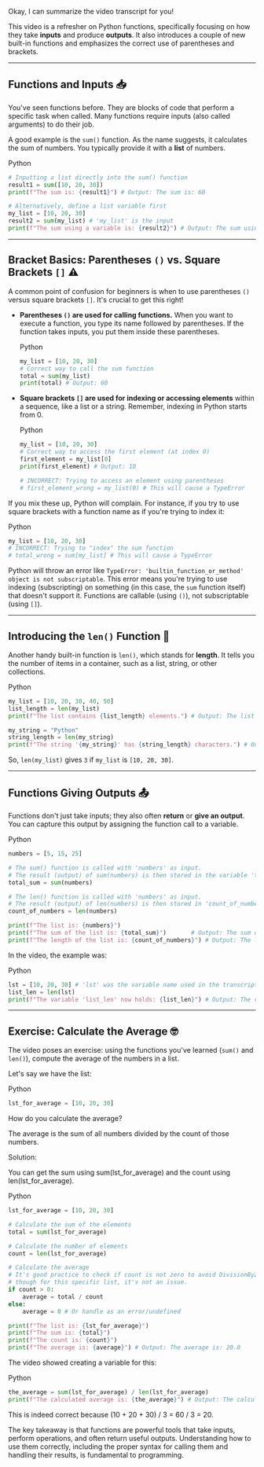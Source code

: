 Okay, I can summarize the video transcript for you!

This video is a refresher on Python functions, specifically focusing on how they take **inputs** and produce **outputs**. It also introduces a couple of new built-in functions and emphasizes the correct use of parentheses and brackets.

---

## Functions and Inputs 📥

You've seen functions before. They are blocks of code that perform a specific task when called. Many functions require inputs (also called arguments) to do their job.

A good example is the `sum()` function. As the name suggests, it calculates the sum of numbers. You typically provide it with a **list** of numbers.

Python

```python
# Inputting a list directly into the sum() function
result1 = sum([10, 20, 30])
print(f"The sum is: {result1}") # Output: The sum is: 60

# Alternatively, define a list variable first
my_list = [10, 20, 30]
result2 = sum(my_list) # 'my_list' is the input
print(f"The sum using a variable is: {result2}") # Output: The sum using a variable is: 60
```

---

## Bracket Basics: Parentheses `()` vs. Square Brackets `[]` ⚠️

A common point of confusion for beginners is when to use parentheses `()` versus square brackets `[]`. It's crucial to get this right!

- **Parentheses `()` are used for calling functions.** When you want to execute a function, you type its name followed by parentheses. If the function takes inputs, you put them inside these parentheses.
    
    Python
    
    ```python
    my_list = [10, 20, 30]
    # Correct way to call the sum function
    total = sum(my_list)
    print(total) # Output: 60
    ```
    
- **Square brackets `[]` are used for indexing or accessing elements** within a sequence, like a list or a string. Remember, indexing in Python starts from 0.
    
    Python
    
    ```python
    my_list = [10, 20, 30]
    # Correct way to access the first element (at index 0)
    first_element = my_list[0]
    print(first_element) # Output: 10
    
    # INCORRECT: Trying to access an element using parentheses
    # first_element_wrong = my_list(0) # This will cause a TypeError
    ```
    

If you mix these up, Python will complain. For instance, if you try to use square brackets with a function name as if you're trying to index it:

Python

```python
my_list = [10, 20, 30]
# INCORRECT: Trying to "index" the sum function
# total_wrong = sum[my_list] # This will cause a TypeError
```

Python will throw an error like `TypeError: 'builtin_function_or_method' object is not subscriptable`. This error means you're trying to use indexing (subscripting) on something (in this case, the `sum` function itself) that doesn't support it. Functions are callable (using `()`), not subscriptable (using `[]`).

---

## Introducing the `len()` Function 📏

Another handy built-in function is `len()`, which stands for **length**. It tells you the number of items in a container, such as a list, string, or other collections.

Python

```Python
my_list = [10, 20, 30, 40, 50]
list_length = len(my_list)
print(f"The list contains {list_length} elements.") # Output: The list contains 5 elements.

my_string = "Python"
string_length = len(my_string)
print(f"The string '{my_string}' has {string_length} characters.") # Output: The string 'Python' has 6 characters.
```

So, `len(my_list)` gives `3` if `my_list` is `[10, 20, 30]`.

---

## Functions Giving Outputs 📤

Functions don't just take inputs; they also often **return** or **give an output**. You can capture this output by assigning the function call to a variable.

Python

```Python
numbers = [5, 15, 25]

# The sum() function is called with 'numbers' as input.
# The result (output) of sum(numbers) is then stored in the variable 'total_sum'.
total_sum = sum(numbers)

# The len() function is called with 'numbers' as input.
# The result (output) of len(numbers) is then stored in 'count_of_numbers'.
count_of_numbers = len(numbers)

print(f"The list is: {numbers}")
print(f"The sum of the list is: {total_sum}")       # Output: The sum of the list is: 45
print(f"The length of the list is: {count_of_numbers}") # Output: The length of the list is: 3
```

In the video, the example was:

Python

```Python
lst = [10, 20, 30] # 'lst' was the variable name used in the transcript
list_len = len(lst)
print(f"The variable 'list_len' now holds: {list_len}") # Output: The variable 'list_len' now holds: 3
```

---

## Exercise: Calculate the Average 🤓

The video poses an exercise: using the functions you've learned (`sum()` and `len()`), compute the average of the numbers in a list.

Let's say we have the list:

Python

```Python
lst_for_average = [10, 20, 30]
```

How do you calculate the average?

The average is the sum of all numbers divided by the count of those numbers.

Solution:

You can get the sum using sum(lst_for_average) and the count using len(lst_for_average).

Python

```Python
lst_for_average = [10, 20, 30]

# Calculate the sum of the elements
total = sum(lst_for_average)

# Calculate the number of elements
count = len(lst_for_average)

# Calculate the average
# It's good practice to check if count is not zero to avoid DivisionByZeroError,
# though for this specific list, it's not an issue.
if count > 0:
    average = total / count
else:
    average = 0 # Or handle as an error/undefined

print(f"The list is: {lst_for_average}")
print(f"The sum is: {total}")
print(f"The count is: {count}")
print(f"The average is: {average}") # Output: The average is: 20.0
```

The video showed creating a variable for this:

Python

```Python
the_average = sum(lst_for_average) / len(lst_for_average)
print(f"The calculated average is: {the_average}") # Output: The calculated average is: 20.0
```

This is indeed correct because (10 + 20 + 30) / 3 = 60 / 3 = 20.

The key takeaway is that functions are powerful tools that take inputs, perform operations, and often return useful outputs. Understanding how to use them correctly, including the proper syntax for calling them and handling their results, is fundamental to programming.